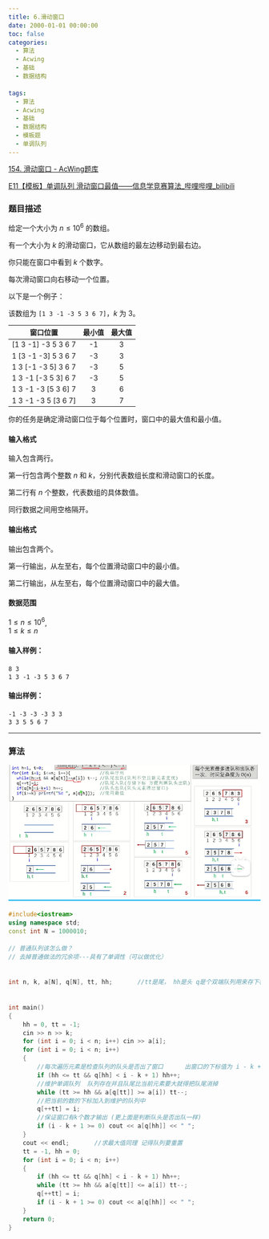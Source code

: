 ```yaml
---
title: 6.滑动窗口
date: 2000-01-01 00:00:00
toc: false
categories:
  - 算法
  - Acwing
  - 基础
  - 数据结构

tags:
  - 算法
  - Acwing
  - 基础
  - 数据结构
  - 模板题
  - 单调队列
---
```


[154. 滑动窗口 - AcWing题库](https://www.acwing.com/problem/content/156/)

[E11【模板】单调队列 滑动窗口最值——信息学竞赛算法_哔哩哔哩_bilibili](https://www.bilibili.com/video/BV1H5411j7o6/?spm_id_from=333.1387.search.video_card.click&vd_source=2f348893e98a838d97300d2bf728b18b)
### 题目描述
给定一个大小为 $n \le 10^6$ 的数组。

有一个大小为 $k$ 的滑动窗口，它从数组的最左边移动到最右边。

你只能在窗口中看到 $k$ 个数字。

每次滑动窗口向右移动一个位置。

以下是一个例子：

该数组为 `[1 3 -1 -3 5 3 6 7]`，$k$ 为 $3$。

| 窗口位置 | 最小值 | 最大值 |
| :-: | :-: | :-: |
| \[1 3 -1\] -3 5 3 6 7 | \-1 | 3 |
| 1 \[3 -1 -3\] 5 3 6 7 | \-3 | 3 |
| 1 3 \[-1 -3 5\] 3 6 7 | \-3 | 5 |
| 1 3 -1 \[-3 5 3\] 6 7 | \-3 | 5 |
| 1 3 -1 -3 \[5 3 6\] 7 | 3 | 6 |
| 1 3 -1 -3 5 \[3 6 7\] | 3 | 7 |

你的任务是确定滑动窗口位于每个位置时，窗口中的最大值和最小值。

#### 输入格式

输入包含两行。

第一行包含两个整数 $n$ 和 $k$，分别代表数组长度和滑动窗口的长度。

第二行有 $n$ 个整数，代表数组的具体数值。

同行数据之间用空格隔开。

#### 输出格式

输出包含两个。

第一行输出，从左至右，每个位置滑动窗口中的最小值。

第二行输出，从左至右，每个位置滑动窗口中的最大值。

#### 数据范围

$1 \le n \le 10^6$,  
$1 \le k \le n$

#### 输入样例：

```
8 3
1 3 -1 -3 5 3 6 7
```

#### 输出样例：

```
-1 -3 -3 -3 3 3
3 3 5 5 6 7
```

---
### 算法

![](6.滑动窗口/Pasted%20image%2020240509184802.png)

```cpp
#include<iostream>
using namespace std;
const int N = 1000010;

// 普通队列该怎么做？
// 去掉普通做法的冗余项---具有了单调性（可以做优化）


int n, k, a[N], q[N], tt, hh;       //tt是尾， hh是头 q是个双端队列用来存下标


int main()
{
    hh = 0, tt = -1;
    cin >> n >> k;
    for (int i = 0; i < n; i++) cin >> a[i];
    for (int i = 0; i < n; i++)
    {
        //每次遍历元素是检查队列的队头是否出了窗口      出窗口的下标值为 i - k + 1
        if (hh <= tt && q[hh] < i - k + 1) hh++; 
        //维护单调队列  队列存在并且队尾比当前元素要大就得把队尾消掉
        while (tt >= hh && a[q[tt]] >= a[i]) tt--;
        //把当前的数的下标加入到维护的队列中
        q[++tt] = i;
        //保证窗口有k个数才输出 (更上面是判断队头是否出队一样)
        if (i - k + 1 >= 0) cout << a[q[hh]] << " ";
    }
    cout << endl;       //求最大值同理 记得队列要重置
    tt = -1, hh = 0;
    for (int i = 0; i < n; i++)
    {
        if (hh <= tt && q[hh] < i - k + 1) hh++; 
        while (tt >= hh && a[q[tt]] <= a[i]) tt--;
        q[++tt] = i;
        if (i - k + 1 >= 0) cout << a[q[hh]] << " ";
    }
    return 0;
}
```

